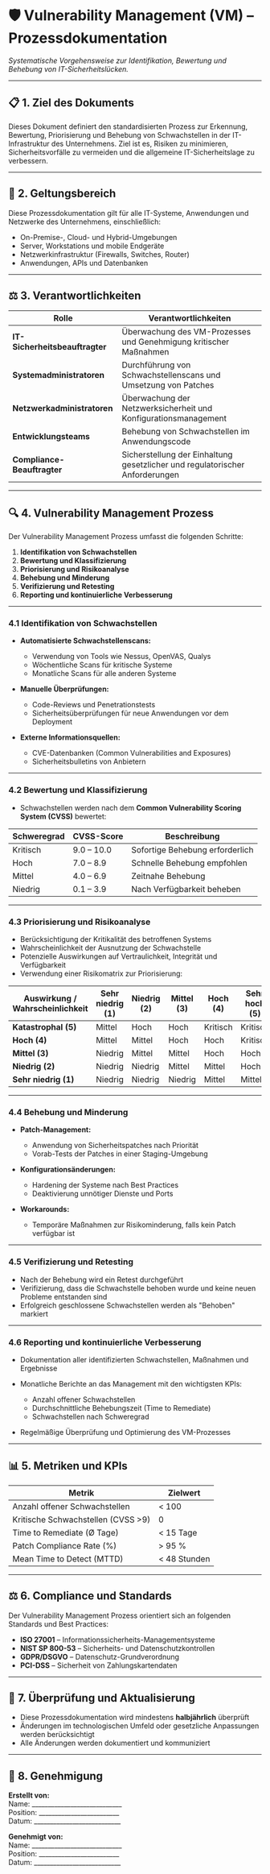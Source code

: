 # 🛡 **Vulnerability Management (VM) – Prozessdokumentation**  

*Systematische Vorgehensweise zur Identifikation, Bewertung und Behebung von IT-Sicherheitslücken.*  

---

## 📋 **1. Ziel des Dokuments**  

Dieses Dokument definiert den standardisierten Prozess zur Erkennung, Bewertung, Priorisierung und Behebung von Schwachstellen in der IT-Infrastruktur des Unternehmens. Ziel ist es, Risiken zu minimieren, Sicherheitsvorfälle zu vermeiden und die allgemeine IT-Sicherheitslage zu verbessern.

---

## 📑 **2. Geltungsbereich**  

Diese Prozessdokumentation gilt für alle IT-Systeme, Anwendungen und Netzwerke des Unternehmens, einschließlich:  
- On-Premise-, Cloud- und Hybrid-Umgebungen  
- Server, Workstations und mobile Endgeräte  
- Netzwerkinfrastruktur (Firewalls, Switches, Router)  
- Anwendungen, APIs und Datenbanken  

---

## ⚖ **3. Verantwortlichkeiten**  

| **Rolle**                    | **Verantwortlichkeiten**                                                         |  
|------------------------------|-----------------------------------------------------------------------------------|  
| **IT-Sicherheitsbeauftragter** | Überwachung des VM-Prozesses und Genehmigung kritischer Maßnahmen               |  
| **Systemadministratoren**    | Durchführung von Schwachstellenscans und Umsetzung von Patches                   |  
| **Netzwerkadministratoren**  | Überwachung der Netzwerksicherheit und Konfigurationsmanagement                  |  
| **Entwicklungsteams**        | Behebung von Schwachstellen im Anwendungscode                                    |  
| **Compliance-Beauftragter**  | Sicherstellung der Einhaltung gesetzlicher und regulatorischer Anforderungen     |  

---

## 🔍 **4. Vulnerability Management Prozess**  

Der Vulnerability Management Prozess umfasst die folgenden Schritte:  

1. **Identifikation von Schwachstellen**  
2. **Bewertung und Klassifizierung**  
3. **Priorisierung und Risikoanalyse**  
4. **Behebung und Minderung**  
5. **Verifizierung und Retesting**  
6. **Reporting und kontinuierliche Verbesserung**  

---

### 4.1 **Identifikation von Schwachstellen**  

- **Automatisierte Schwachstellenscans:**  
  - Verwendung von Tools wie Nessus, OpenVAS, Qualys  
  - Wöchentliche Scans für kritische Systeme  
  - Monatliche Scans für alle anderen Systeme  

- **Manuelle Überprüfungen:**  
  - Code-Reviews und Penetrationstests  
  - Sicherheitsüberprüfungen für neue Anwendungen vor dem Deployment  

- **Externe Informationsquellen:**  
  - CVE-Datenbanken (Common Vulnerabilities and Exposures)  
  - Sicherheitsbulletins von Anbietern  

---

### 4.2 **Bewertung und Klassifizierung**  

- Schwachstellen werden nach dem **Common Vulnerability Scoring System (CVSS)** bewertet:  

| **Schweregrad** | **CVSS-Score** | **Beschreibung**                         |  
|-----------------|----------------|------------------------------------------|  
| Kritisch        | 9.0 – 10.0     | Sofortige Behebung erforderlich          |  
| Hoch            | 7.0 – 8.9      | Schnelle Behebung empfohlen              |  
| Mittel          | 4.0 – 6.9      | Zeitnahe Behebung                        |  
| Niedrig         | 0.1 – 3.9      | Nach Verfügbarkeit beheben               |  

---

### 4.3 **Priorisierung und Risikoanalyse**  

- Berücksichtigung der Kritikalität des betroffenen Systems  
- Wahrscheinlichkeit der Ausnutzung der Schwachstelle  
- Potenzielle Auswirkungen auf Vertraulichkeit, Integrität und Verfügbarkeit  
- Verwendung einer Risikomatrix zur Priorisierung:  

| **Auswirkung** / **Wahrscheinlichkeit** | **Sehr niedrig (1)** | **Niedrig (2)** | **Mittel (3)** | **Hoch (4)** | **Sehr hoch (5)** |  
|-----------------------------------------|----------------------|----------------|---------------|-------------|-------------------|  
| **Katastrophal (5)**                    | Mittel               | Hoch           | Hoch          | Kritisch    | Kritisch          |  
| **Hoch (4)**                            | Mittel               | Mittel         | Hoch          | Hoch        | Kritisch          |  
| **Mittel (3)**                          | Niedrig              | Mittel         | Mittel        | Hoch        | Hoch              |  
| **Niedrig (2)**                         | Niedrig              | Niedrig        | Mittel        | Mittel      | Hoch              |  
| **Sehr niedrig (1)**                    | Niedrig              | Niedrig        | Niedrig       | Mittel      | Mittel            |  

---

### 4.4 **Behebung und Minderung**  

- **Patch-Management:**  
  - Anwendung von Sicherheitspatches nach Priorität  
  - Vorab-Tests der Patches in einer Staging-Umgebung  

- **Konfigurationsänderungen:**  
  - Hardening der Systeme nach Best Practices  
  - Deaktivierung unnötiger Dienste und Ports  

- **Workarounds:**  
  - Temporäre Maßnahmen zur Risikominderung, falls kein Patch verfügbar ist  

---

### 4.5 **Verifizierung und Retesting**  

- Nach der Behebung wird ein Retest durchgeführt  
- Verifizierung, dass die Schwachstelle behoben wurde und keine neuen Probleme entstanden sind  
- Erfolgreich geschlossene Schwachstellen werden als "Behoben" markiert  

---

### 4.6 **Reporting und kontinuierliche Verbesserung**  

- Dokumentation aller identifizierten Schwachstellen, Maßnahmen und Ergebnisse  
- Monatliche Berichte an das Management mit den wichtigsten KPIs:  
  - Anzahl offener Schwachstellen  
  - Durchschnittliche Behebungszeit (Time to Remediate)  
  - Schwachstellen nach Schweregrad  

- Regelmäßige Überprüfung und Optimierung des VM-Prozesses  

---

## 📊 **5. Metriken und KPIs**  

| **Metrik**                          | **Zielwert**    |  
|-------------------------------------|----------------|  
| Anzahl offener Schwachstellen       | < 100          |  
| Kritische Schwachstellen (CVSS >9)  | 0              |  
| Time to Remediate (Ø Tage)          | < 15 Tage      |  
| Patch Compliance Rate (%)           | > 95 %         |  
| Mean Time to Detect (MTTD)          | < 48 Stunden   |  

---

## ⚖ **6. Compliance und Standards**  

Der Vulnerability Management Prozess orientiert sich an folgenden Standards und Best Practices:  
- **ISO 27001** – Informationssicherheits-Managementsysteme  
- **NIST SP 800-53** – Sicherheits- und Datenschutzkontrollen  
- **GDPR/DSGVO** – Datenschutz-Grundverordnung  
- **PCI-DSS** – Sicherheit von Zahlungskartendaten  

---

## 📅 **7. Überprüfung und Aktualisierung**  

- Diese Prozessdokumentation wird mindestens **halbjährlich** überprüft  
- Änderungen im technologischen Umfeld oder gesetzliche Anpassungen werden berücksichtigt  
- Alle Änderungen werden dokumentiert und kommuniziert  

---

## 📝 **8. Genehmigung**  

**Erstellt von:**  
Name: ____________________________  
Position: _________________________  
Datum: ___________________________  

**Genehmigt von:**  
Name: ____________________________  
Position: _________________________  
Datum: ___________________________  